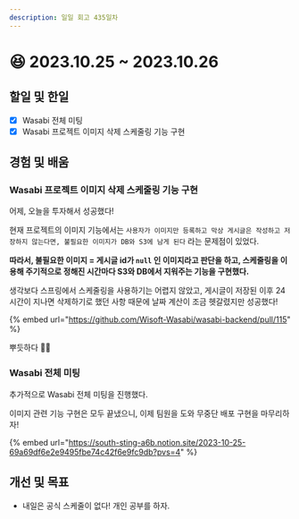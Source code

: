 ```yaml
---
description: 일일 회고 435일차
---
```


# 😆 2023.10.25 \~ 2023.10.26

## 할일 및 한일&#x20;

* [x] Wasabi 전체 미팅&#x20;
* [x] Wasabi 프로젝트 이미지 삭제 스케줄링 기능 구현&#x20;

## 경험 및 배움&#x20;

### Wasabi 프로젝트 이미지 삭제 스케줄링 기능 구현&#x20;

어제, 오늘을 투자해서 성공했다!

현재 프로젝트의 이미지 기능에서는 `사용자가 이미지만 등록하고 막상 게시글은 작성하고 저장하지 않는다면, 불필요한 이미지가 DB와 S3에 남게 된다` 라는 문제점이 있었다.

**따라서, 불필요한 이미지 = 게시글 id가 `null` 인 이미지라고 판단을 하고, 스케줄링을 이용해 주기적으로 정해진 시간마다 S3와 DB에서 지워주는 기능을 구현했다.**

생각보다 스프링에서 스케줄링을 사용하기는 어렵지 않았고, 게시글이 저장된 이후 24시간이 지나면 삭제하기로 했던 사항 때문에 날짜 계산이 조금 헷갈렸지만 성공했다!

{% embed url="https://github.com/Wisoft-Wasabi/wasabi-backend/pull/115" %}

뿌듯하다 👍🏻

### Wasabi 전체 미팅&#x20;

추가적으로 Wasabi 전체 미팅을 진행했다.

이미지 관련 기능 구현은 모두 끝냈으니, 이제 팀원을 도와 무중단 배포 구현을 마무리하자!

{% embed url="https://south-sting-a6b.notion.site/2023-10-25-69a69df6e2e9495fbe74c42f6e9fc9db?pvs=4" %}

## 개선 및 목표&#x20;

* 내일은 공식 스케줄이 없다! 개인 공부를 하자.&#x20;
